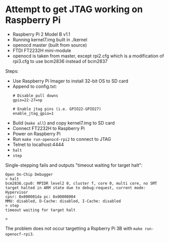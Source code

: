 # Attempt to get JTAG working on Raspberry Pi

* Raspberry Pi 2 Model B v1.1
* Running kernel7.img built in ./kernel
* openocd master (built from source)
* FTDI FT2232H mini-module
* openocd is taken from master, except rpi2.cfg which is a modification of
  rpi3.cfg to use bcm2836 instead of bcm2837

Steps:
* Use Raspberry Pi Imager to install 32-bit OS to SD card
* Append to config.txt:
    ```
    # Disable pull downs
    gpio=22-27=np

    # Enable jtag pins (i.e. GPIO22-GPIO27)
    enable_jtag_gpio=1
    ```
* Build (`make all`) and copy kernel7.img to SD card
* Connect FT2232H to Raspberry Pi
* Power on Raspberry Pi
* Run `make run-openocd-rpi2` to connect to JTAG
* Telnet to localhost:4444
* `halt`
* `step`

Single-stepping fails and outputs "timeout waiting for target halt":

```
Open On-Chip Debugger
> halt
bcm2836.cpu0: MPIDR level2 0, cluster f, core 0, multi core, no SMT
target halted in ARM state due to debug-request, current mode: Hypervisor
cpsr: 0x000001da pc: 0x00008004
MMU: disabled, D-Cache: disabled, I-Cache: disabled
> step
timeout waiting for target halt

> 
```

The problem does not occur targetting a Rspberry Pi 3B with
`make run-openocf-rpi3`.